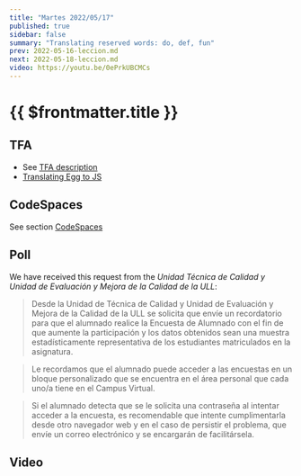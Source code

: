 ```yaml
---
title: "Martes 2022/05/17"
published: true
sidebar: false
summary: "Translating reserved words: do, def, fun"
prev: 2022-05-16-leccion.md
next: 2022-05-18-leccion.md
video: https://youtu.be/0ePrkUBCMCs
---
```


# {{ $frontmatter.title }}

  
## TFA

* See [TFA description](/practicas/tfa.html)
* [Translating Egg to JS](/temas/translation/egg-2-js/)

## CodeSpaces

See section [CodeSpaces](/temas/introduccion-a-javascript/codespaces)

## Poll


We have received this request from the *Unidad Técnica de Calidad y Unidad de Evaluación y Mejora de la Calidad de la ULL*:

> Desde la Unidad de Técnica de Calidad y Unidad de Evaluación y Mejora de la Calidad de la ULL se solicita que envíe un recordatorio para que el alumnado realice la Encuesta de Alumnado con el fin de que aumente la participación y los datos obtenidos sean una muestra estadísticamente representativa de los estudiantes matriculados en la asignatura.

> Le recordamos que el alumnado puede acceder a las encuestas en un bloque personalizado que se encuentra en el área personal que cada uno/a tiene en el Campus Virtual.

> Si el alumnado detecta que se le solicita una contraseña al intentar acceder a la encuesta, es recomendable que intente cumplimentarla desde otro navegador web y en el caso de persistir el problema, que envíe un correo electrónico y se encargarán de facilitársela.


## Video

<youtube></youtube>
